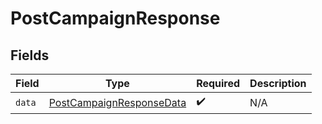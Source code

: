 # PostCampaignResponse


## Fields

| Field                                                                           | Type                                                                            | Required                                                                        | Description                                                                     |
| ------------------------------------------------------------------------------- | ------------------------------------------------------------------------------- | ------------------------------------------------------------------------------- | ------------------------------------------------------------------------------- |
| `data`                                                                          | [PostCampaignResponseData](../../models/components/PostCampaignResponseData.md) | :heavy_check_mark:                                                              | N/A                                                                             |